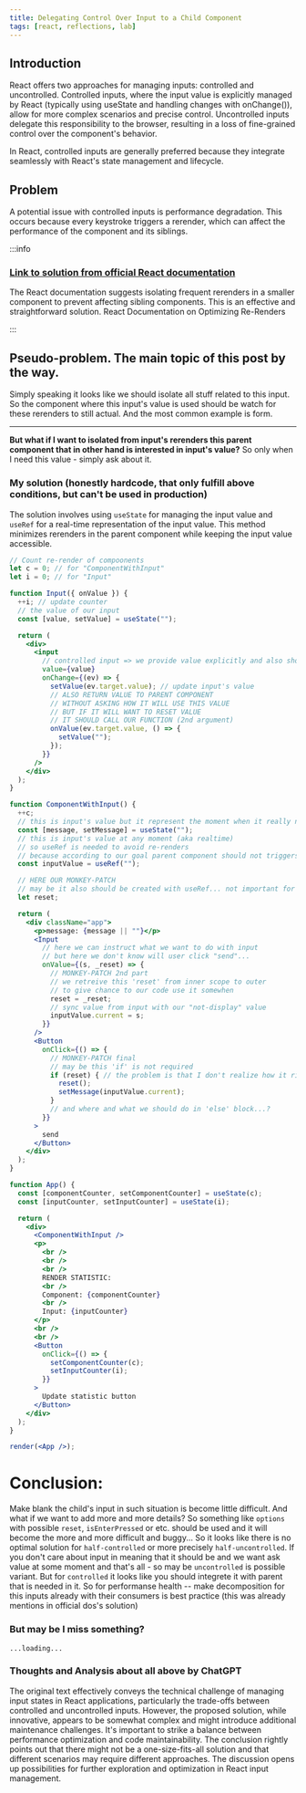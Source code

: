 ```yaml
---
title: Delegating Control Over Input to a Child Component
tags: [react, reflections, lab]
---
```


## Introduction

React offers two approaches for managing inputs: controlled and uncontrolled.
Controlled inputs, where the input value is explicitly managed by React
(typically using useState and handling changes with onChange()), allow for more
complex scenarios and precise control. Uncontrolled inputs delegate this
responsibility to the browser, resulting in a loss of fine-grained control over
the component's behavior.

In React, controlled inputs are generally preferred because they integrate
seamlessly with React's state management and lifecycle.

## Problem

A potential issue with controlled inputs is performance degradation. This occurs
because every keystroke triggers a rerender, which can affect the performance of
the component and its siblings.

:::info

### [Link to solution from official React documentation](https://react.dev/reference/react-dom/components/input#optimizing-re-rendering-on-every-keystroke)

The React documentation suggests isolating frequent rerenders in a smaller
component to prevent affecting sibling components. This is an effective and
straightforward solution. React Documentation on Optimizing Re-Renders

:::

## Pseudo-problem. The main topic of this post by the way.

Simply speaking it looks like we should isolate all stuff related to this input.
So the component where this input's value is used should be watch for these
rerenders to still actual. And the most common example is form.

---

**But what if I want to isolated from input's rerenders this parent component
that in other hand is interested in input's value?** So only when I need this
value - simply ask about it.

### My solution (honestly hardcode, that only fulfill above conditions, but can't be used in production)

The solution involves using `useState` for managing the input value and `useRef`
for a real-time representation of the input value. This method minimizes
rerenders in the parent component while keeping the input value accessible.

```jsx live noInline
// Count re-render of compoonents
let c = 0; // for "ComponentWithInput"
let i = 0; // for "Input"

function Input({ onValue }) {
  ++i; // update counter
  // the value of our input
  const [value, setValue] = useState("");

  return (
    <div>
      <input
        // controlled input => we provide value explicitly and also should updated it
        value={value}
        onChange={(ev) => {
          setValue(ev.target.value); // update input's value
          // ALSO RETURN VALUE TO PARENT COMPONENT
          // WITHOUT ASKING HOW IT WILL USE THIS VALUE
          // BUT IF IT WILL WANT TO RESET VALUE
          // IT SHOULD CALL OUR FUNCTION (2nd argument)
          onValue(ev.target.value, () => {
            setValue("");
          });
        }}
      />
    </div>
  );
}

function ComponentWithInput() {
  ++c;
  // this is input's value but it represent the moment when it really needed (completed)
  const [message, setMessage] = useState("");
  // this is input's value at any moment (aka realtime)
  // so useRef is needed to avoid re-renders
  // because according to our goal parent component should not triggers on every 'onChange'
  const inputValue = useRef("");

  // HERE OUR MONKEY-PATCH
  // may be it also should be created with useRef... not important for now
  let reset;

  return (
    <div className="app">
      <p>message: {message || ""}</p>
      <Input
        // here we can instruct what we want to do with input
        // but here we don't know will user click "send"...
        onValue={(s, _reset) => {
          // MONKEY-PATCH 2nd part
          // we retreive this 'reset' from inner scope to outer
          // to give chance to our code use it somewhen
          reset = _reset;
          // sync value from input with our "not-display" value
          inputValue.current = s;
        }}
      />
      <Button
        onClick={() => {
          // MONKEY-PATCH final
          // may be this 'if' is not required
          if (reset) { // the problem is that I don't realize how it risky or now... is there chance that 'reset' is still 'undefined'...
            reset();
            setMessage(inputValue.current);
          }
          // and where and what we should do in 'else' block...?
        }}
      >
        send
      </Button>
    </div>
  );
}

function App() {
  const [componentCounter, setComponentCounter] = useState(c);
  const [inputCounter, setInputCounter] = useState(i);

  return (
    <div>
      <ComponentWithInput />
      <p>
        <br />
        <br />
        <br />
        RENDER STATISTIC:
        <br />
        Component: {componentCounter}
        <br />
        Input: {inputCounter}
      </p>
      <br />
      <br />
      <Button
        onClick={() => {
          setComponentCounter(c);
          setInputCounter(i);
        }}
      >
        Update statistic button
      </Button>
    </div>
  );
}

render(<App />);
```

# Conclusion:

Make blank the child's input in such situation is become little difficult. And
what if we want to add more and more details? So something like `options` with
possible `reset`, `isEnterPressed` or etc. should be used and it will become the
more and more difficult and buggy... So it looks like there is no optimal
solution for `half-controlled` or more precisely `half-uncontrolled`. If you
don't care about input in meaning that it should be and we want ask value at
some moment and that's all - so may be `uncontrolled` is possible variant. But
for `controlled` it looks like you should integrete it with parent that is
needed in it. So for performanse health -- make decomposition for this inputs
already with their consumers is best practice (this was already mentions in
official dos's solution)

### But may be I miss something?

`...loading...`

### Thoughts and Analysis about all above by ChatGPT

The original text effectively conveys the technical challenge of managing input
states in React applications, particularly the trade-offs between controlled and
uncontrolled inputs. However, the proposed solution, while innovative, appears
to be somewhat complex and might introduce additional maintenance challenges.
It's important to strike a balance between performance optimization and code
maintainability. The conclusion rightly points out that there might not be a
one-size-fits-all solution and that different scenarios may require different
approaches. The discussion opens up possibilities for further exploration and
optimization in React input management.
